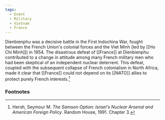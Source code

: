 ```yaml
---
tags:
  - Event
  - Military
  - Vietnam
  - France
---
```

Dienbienphu was a decisive battle in the First Indochina War, fought between the French Union's colonial forces and the Viet Minh (led by [[Ho Chi Minh]]) in 1954. The disastrous defeat of [[France]] at Dienbienphu contributed to a change in attitude among many French military men who had been skeptical of an independent nuclear deterrent. This defeat, coupled with the subsequent collapse of French colonialism in North Africa, made it clear that [[France]] could not depend on its [[NATO]] allies to protect purely French interests.[^1]

### Footnotes

[^1]: Hersh, Seymour M. *The Samson Option: Israel's Nuclear Arsenal and American Foreign Policy*. Random House, 1991. Chapter 3.